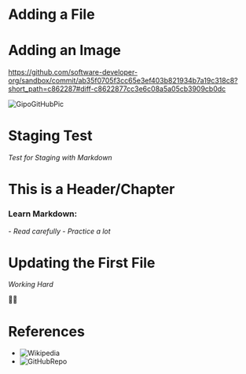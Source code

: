 # Adding a File


# Adding an Image

https://github.com/software-developer-org/sandbox/commit/ab35f0705f3cc65e3ef403b821934b7a19c318c8?short_path=c862287#diff-c8622877cc3e6c08a5a05cb3909cb0dc

![GipoGitHubPic](https://user-images.githubusercontent.com/44840806/78363013-598d7b80-75bb-11ea-8551-a0afab23b748.png)

# **Staging Test**

*Test for Staging with Markdown*


# This is a Header/Chapter

### Learn Markdown:
\- *Read carefully*
\- *Practice a lot*


# Updating the First File

*Working Hard*

👨‍💻



# References

* ![Wikipedia](https://en.wikipedia.org/wiki/Markdown)
* ![GitHubRepo](https://github.com/topics/markdown)



